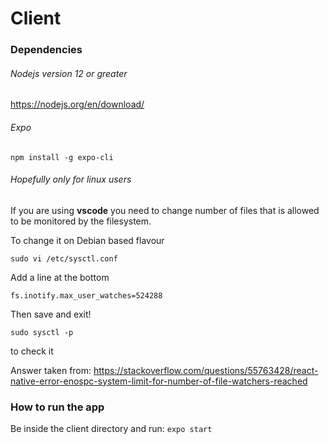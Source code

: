 # Client

### Dependencies
###### Nodejs version 12 or greater
https://nodejs.org/en/download/
###### Expo
```npm install -g expo-cli```

###### Hopefully only for linux users
If you are using **vscode** you need to change number of files that is allowed to be monitored by the filesystem.   

To change it on Debian based flavour

```sudo vi /etc/sysctl.conf```

Add a line at the bottom

```fs.inotify.max_user_watches=524288```

Then save and exit!

```sudo sysctl -p```

to check it

Answer taken from: https://stackoverflow.com/questions/55763428/react-native-error-enospc-system-limit-for-number-of-file-watchers-reached


### How to run the app 
Be inside the client directory and run: ```expo start```



